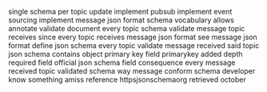 single schema per topic update implement pubsub implement event sourcing implement message json format schema vocabulary allows annotate validate document every topic schema validate message topic receives since every topic receives message json format see message json format define json schema every topic validate message received said topic json schema contains object primary key field primarykey added depth required field official json schema field consequence every message received topic validated schema way message conform schema developer know something amiss reference httpsjsonschemaorg retrieved october
